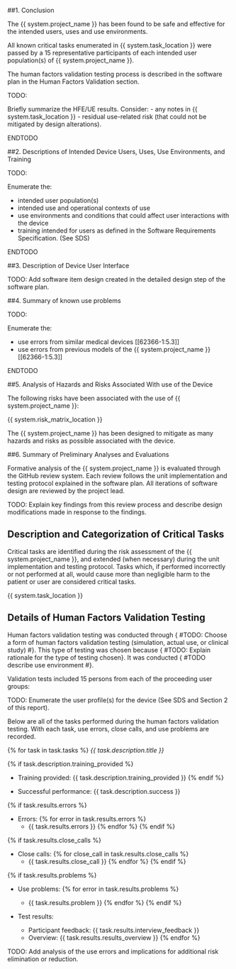 ##1. Conclusion

The {{ system.project_name }} has been found to be safe and effective for the intended users, uses and use environments.

All known critical tasks enumerated in {{ system.task_location }} were passed by a 15 representative participants of each intended user population(s) of {{ system.project_name }}.

The human factors validation testing process is described in the software plan in the Human Factors Validation section.

TODO:

Briefly summarize the HFE/UE results. Consider:
    - any notes in {{ system.task_location }}
    - residual use-related risk (that could not be mitigated by design alterations).

ENDTODO

##2. Descriptions of Intended Device Users, Uses, Use Environments, and Training

TODO:

Enumerate the:
 - intended user population(s)
 - intended use and operational contexts of use
 - use environments and conditions that could affect user interactions with the device
 - training intended for users as defined in the Software Requirements Specification.
 (See SDS)

ENDTODO

##3. Description of Device User Interface

TODO: Add software item design created in the detailed design step of the software plan.

##4. Summary of known use problems

TODO:

Enumerate the:
  - use errors from similar medical devices [[62366-1:5.3]]
  - use errors from previous models of the {{ system.project_name }} [[62366-1:5.3]]

ENDTODO

##5. Analysis of Hazards and Risks Associated With use of the Device

The following risks have been associated with the use of {{ system.project_name }}:

{{ system.risk_matrix_location }}

The {{ system.project_name }} has been designed to mitigate as many hazards and risks as possible associated with the device.

##6. Summary of Preliminary Analyses and Evaluations

Formative analysis of the {{ system.project_name }} is evaluated through the GitHub review system. Each review follows the unit implementation and testing protocol explained in the software plan. All iterations of software design are reviewed by the project lead.

TODO: Explain key findings from this review process and describe design modifications made in response to the findings.

## Description and Categorization of Critical Tasks

Critical tasks are identified during the risk assessment of the {{ system.project_name }}, and extended (when necessary) during the unit implementation and testing protocol. Tasks which, if performed incorrectly or not performed at all, would cause more than negligible harm to the patient or user are considered critical tasks.

{{ system.task_location }}

## Details of Human Factors Validation Testing

Human factors validation testing was conducted through { #TODO: Choose a form of human factors validation testing (simulation, actual use, or clinical study) #}. This type of testing was chosen because { #TODO: Explain rationale for the type of testing chosen}. It was conducted { #TODO describe use environment #}.

Validation tests included 15 persons from each of the proceeding user groups:

TODO: Enumerate the user profile(s) for the device (See SDS and Section 2 of this report).

Below are all of the tasks performed during the human factors validation testing. With each task, use errors, close calls, and use problems are recorded.

{% for task in task.tasks %}
*{{ task.description.title }}*

{% if task.description.training_provided %}
- Training provided: {{ task.description.training_provided }}
{% endif %}

- Successful performance: {{ task.description.success }}

{% if task.results.errors %}
- Errors:
{% for error in task.results.errors %}
    - {{ task.results.errors }}
{% endfor %}
{% endif %}

{% if task.results.close_calls %}
- Close calls:
{% for close_call in task.results.close_calls %}
    - {{ task.results.close_call }}
{% endfor %}
{% endif %}

{% if task.results.problems %}
- Use problems:
{% for error in task.results.problems %}
    - {{ task.results.problem }}
{% endfor %}
{% endif %}

- Test results:
    - Participant feedback: {{ task.results.interview_feedback }}
    - Overview: {{ task.results.results_overview }}
{% endfor %}

TODO: Add analysis of the use errors and implications for additional risk elimination or reduction.
